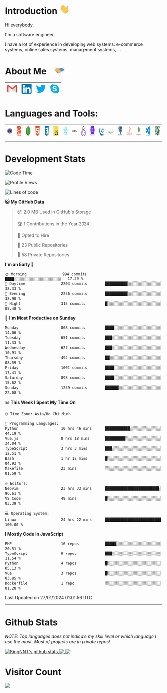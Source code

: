 # Introduction <img src="https://github.com/KingNNT/KingNNT/blob/master/assets/images/gifs/hi.gif" height="32px">

Hi everybody.

I'm a software engineer.

I have a lot of experience in developing web systems: e-commerce systems, online sales systems, management systems, ...

# About Me <img src="https://github.com/KingNNT/KingNNT/blob/master/assets/images/gifs/Handshake.gif" height="32px">

| [<img src="https://github.com/KingNNT/KingNNT/blob/master/assets/images/icons/Gmail.svg" alt="Gmail logo" height="32">](mailto:Dev.KingNNT@gmail.com) | [<img src="https://github.com/KingNNT/KingNNT/blob/master/assets/images/icons/Linkedin.svg" alt="Linkedin Logo" width="32">](https://in.linkedin.com/in/kingnnt) | [<img src="https://github.com/KingNNT/KingNNT/blob/master/assets/images/icons/Twitter.svg" alt="Twitter Logo" width="32">](https://twitter.com/King_NNT) | [<img src="https://github.com/KingNNT/KingNNT/blob/master/assets/images/icons/skype.svg" alt="Skype Logo" width="28">](https://join.skype.com/invite/eqRpzcC8cGsf) |
| :---------------------------------------------------------------------------------------------------------------------------------------------------: | :--------------------------------------------------------------------------------------------------------------------------------------------------------------: | :------------------------------------------------------------------------------------------------------------------------------------------------------: | :----------------------------------------------------------------------------------------------------------------------------------------------------------------: |

# Languages and Tools:

| <img align='left' height="32" width="32" src="https://raw.githubusercontent.com/devicons/devicon/master/icons/php/php-original.svg" /> | <img align='left' height="32" width="32" src="https://raw.githubusercontent.com/devicons/devicon/master/icons/laravel/laravel-plain-wordmark.svg" /> | <img align='left' height="32" width="32" src="https://raw.githubusercontent.com/devicons/devicon/master/icons/nodejs/nodejs-original.svg" /> | <img align='left' height="32" width="32" src="https://raw.githubusercontent.com/devicons/devicon/master/icons/html5/html5-original.svg" /> | <img align='left' height="32" width="32" src="https://raw.githubusercontent.com/devicons/devicon/master/icons/css3/css3-original.svg" /> | <img align='left' height="32" width="32" src="https://raw.githubusercontent.com/devicons/devicon/master/icons/javascript/javascript-original.svg" /> | <img align='left' height="32" width="32" src="https://raw.githubusercontent.com/devicons/devicon/master/icons/react/react-original.svg" /> | <img align='left' height="32" width="32" src="https://raw.githubusercontent.com/devicons/devicon/master/icons/nextjs/nextjs-original-wordmark.svg" /> | <img align='left' height="32" width="32" src="https://raw.githubusercontent.com/devicons/devicon/master/icons/redux/redux-original.svg" /> | <img align='left' height="32" width="32" src="https://raw.githubusercontent.com/devicons/devicon/master/icons/bootstrap/bootstrap-plain-wordmark.svg" /> | <img align='left' height="32" width="32" src="https://raw.githubusercontent.com/devicons/devicon/master/icons/jquery/jquery-original.svg" /> | <img align='left' height="32" width="32" src="https://raw.githubusercontent.com/devicons/devicon/master/icons/mysql/mysql-original-wordmark.svg" /> | <img align='left' height="32" width="32" src="https://raw.githubusercontent.com/devicons/devicon/master/icons/postgresql/postgresql-original-wordmark.svg" /> | <img align='left' height="32" width="32" src="https://raw.githubusercontent.com/devicons/devicon/master/icons/microsoftsqlserver/microsoftsqlserver-plain-wordmark.svg" /> | <img align='left' height="32" width="32" src="https://raw.githubusercontent.com/devicons/devicon/master/icons/mongodb/mongodb-original-wordmark.svg" /> | <img align='left' height="32" width="32" src="https://raw.githubusercontent.com/devicons/devicon/master/icons/vscode/vscode-original-wordmark.svg" /> | <img align='left' height="32" width="32" src="https://raw.githubusercontent.com/devicons/devicon/master/icons/vim/vim-original.svg" /> |
| :------------------------------------------------------------------------------------------------------------------------------------: | :--------------------------------------------------------------------------------------------------------------------------------------------------: | :------------------------------------------------------------------------------------------------------------------------------------------: | :----------------------------------------------------------------------------------------------------------------------------------------: | :--------------------------------------------------------------------------------------------------------------------------------------: | :--------------------------------------------------------------------------------------------------------------------------------------------------: | :----------------------------------------------------------------------------------------------------------------------------------------: | :---------------------------------------------------------------------------------------------------------------------------------------------------: | :----------------------------------------------------------------------------------------------------------------------------------------- | :------------------------------------------------------------------------------------------------------------------------------------------------------: | :------------------------------------------------------------------------------------------------------------------------------------------: | :-------------------------------------------------------------------------------------------------------------------------------------------------: | :-----------------------------------------------------------------------------------------------------------------------------------------------------------: | :------------------------------------------------------------------------------------------------------------------------------------------------------------------------: | :-----------------------------------------------------------------------------------------------------------------------------------------------------: | :---------------------------------------------------------------------------------------------------------------------------------------------------: | :------------------------------------------------------------------------------------------------------------------------------------: |

---

# Development Stats

<!--START_SECTION:waka-->
![Code Time](http://img.shields.io/badge/Code%20Time-4%2C734%20hrs%2046%20mins-blue)

![Profile Views](http://img.shields.io/badge/Profile%20Views-0-blue)

![Lines of code](https://img.shields.io/badge/From%20Hello%20World%20I%27ve%20Written-34.3%20million%20lines%20of%20code-blue)

**🐱 My GitHub Data** 

> 📦 2.0 MB Used in GitHub's Storage 
 > 
> 🏆 1 Contributions in the Year 2024
 > 
> 💼 Opted to Hire
 > 
> 📜 23 Public Repositories 
 > 
> 🔑 58 Private Repositories 
 > 
**I'm an Early 🐤** 

```text
🌞 Morning                994 commits         ████░░░░░░░░░░░░░░░░░░░░░   17.29 % 
🌆 Daytime                2203 commits        ██████████░░░░░░░░░░░░░░░   38.33 % 
🌃 Evening                2236 commits        ██████████░░░░░░░░░░░░░░░   38.90 % 
🌙 Night                  315 commits         █░░░░░░░░░░░░░░░░░░░░░░░░   05.48 % 
```
📅 **I'm Most Productive on Sunday** 

```text
Monday                   808 commits         ████░░░░░░░░░░░░░░░░░░░░░   14.06 % 
Tuesday                  651 commits         ███░░░░░░░░░░░░░░░░░░░░░░   11.33 % 
Wednesday                627 commits         ███░░░░░░░░░░░░░░░░░░░░░░   10.91 % 
Thursday                 494 commits         ██░░░░░░░░░░░░░░░░░░░░░░░   08.59 % 
Friday                   1001 commits        ████░░░░░░░░░░░░░░░░░░░░░   17.41 % 
Saturday                 898 commits         ████░░░░░░░░░░░░░░░░░░░░░   15.62 % 
Sunday                   1269 commits        ██████░░░░░░░░░░░░░░░░░░░   22.08 % 
```


📊 **This Week I Spent My Time On** 

```text
🕑︎ Time Zone: Asia/Ho_Chi_Minh

💬 Programming Languages: 
Python                   10 hrs 46 mins      ███████████░░░░░░░░░░░░░░   44.19 % 
Vue.js                   8 hrs 18 mins       █████████░░░░░░░░░░░░░░░░   34.04 % 
TypeScript               3 hrs 3 mins        ███░░░░░░░░░░░░░░░░░░░░░░   12.51 % 
Bash                     1 hr 12 mins        █░░░░░░░░░░░░░░░░░░░░░░░░   04.93 % 
Makefile                 23 mins             ░░░░░░░░░░░░░░░░░░░░░░░░░   01.59 % 

🔥 Editors: 
Neovim                   23 hrs 33 mins      ████████████████████████░   96.61 % 
VS Code                  49 mins             █░░░░░░░░░░░░░░░░░░░░░░░░   03.39 % 

💻 Operating System: 
Linux                    24 hrs 22 mins      █████████████████████████   100.00 % 
```

**I Mostly Code in JavaScript** 

```text
PHP                      16 repos            █████░░░░░░░░░░░░░░░░░░░░   20.51 % 
TypeScript               9 repos             ███░░░░░░░░░░░░░░░░░░░░░░   11.54 % 
Python                   4 repos             █░░░░░░░░░░░░░░░░░░░░░░░░   05.13 % 
Vue                      3 repos             █░░░░░░░░░░░░░░░░░░░░░░░░   03.85 % 
Dockerfile               1 repo              ░░░░░░░░░░░░░░░░░░░░░░░░░   01.28 % 
```




 Last Updated on 27/01/2024 01:01:56 UTC
<!--END_SECTION:waka-->

---

# Github Stats

_NOTE: Top languages does not indicate my skill level or which language I use the most. Most of projects are in private repos!_

<a href="https://github.com/KingNNT">
  <img align="center" src="https://github-readme-stats.vercel.app/api?username=KingNNT&show_icons=true&theme=gruvbox&count_private=true" alt="KingNNT's github stats" />
</a>

<a href="https://github.com/KingNNT">
  <img align="center" src="https://github-readme-stats.vercel.app/api/top-langs/?username=KingNNT&layout=compact&theme=gruvbox&count_private=true&how_icons=true" />
</a>

<a href="https://github.com/KingNNT">
  <img align="center" src="https://github-readme-stats.vercel.app/api/pin/?username=KingNNT&repo=MS-Tools&theme=gruvbox" />
</a>

# Visitor Count

<img src="https://profile-counter.glitch.me/KingNNT/count.svg" />
